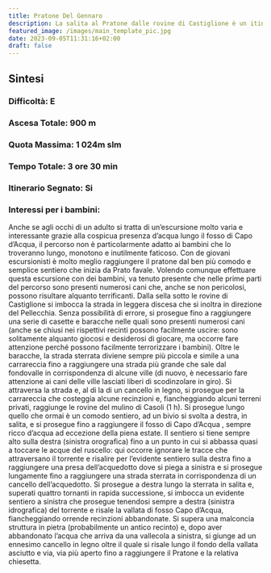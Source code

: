 ```yaml
---
title: Pratone Del Gennaro
description: La salita al Pratone dalle rovine di Castiglione è un itinerario lungo e poco frequentato. Si tratta di un’escursione alquanto varia che può facilmente essere prolungata con la salita alla vetta del Gennaro. Anche se molto semplice, il percorso non deve essere sottovalutato a causa del dislivello in salita, tutt'altro che trascurabile.
featured_image: /images/main_template_pic.jpg
date: 2023-09-05T11:31:16+02:00
draft: false
---
```



## Sintesi
### Difficoltà: E
### Ascesa Totale: 900 m
### Quota Massima: 1 024m slm
### Tempo Totale: 3 ore 30 min
### Itinerario Segnato: Si
### Interessi per i bambini:
 Anche se agli occhi di un adulto si tratta di un’escursione molto varia e interessante grazie alla cospicua presenza d’acqua lungo il fosso di Capo d’Acqua, il percorso non è particolarmente adatto ai bambini che lo troveranno lungo, monotono e inutilmente faticoso. Con de giovani escursionisti è molto meglio raggiungere il pratone dal ben più comodo e semplice sentiero che inizia da Prato favale.
Volendo comunque effettuare questa escursione con dei bambini, va tenuto presente che nelle prime parti del percorso sono presenti numerosi cani che, anche se non pericolosi, possono risultare alquanto terrificanti.
Dalla sella sotto le rovine di Castiglione si imbocca la strada in leggera discesa che si inoltra in direzione del Pellecchia. Senza possibilità di errore, si prosegue fino a raggiungere una serie di casette e baracche nelle quali sono presenti numerosi cani (anche se chiusi nei rispettivi recinti possono facilmente uscire: sono solitamente alquanto giocosi e desiderosi di giocare, ma occorre fare attenzione perché possono facilmente terrorizzare i bambini). Oltre le baracche, la strada sterrata diviene sempre più piccola e simile a una carrareccia fino a raggiungere una strada più grande che sale dal fondovalle in corrispondenza di alcune ville (di nuovo, è necessario fare attenzione ai cani delle ville lasciati liberi di scodinzolare in giro). Si attraversa la strada e, al di la di un cancello in legno, si prosegue per la carrareccia che costeggia alcune recinzioni e, fiancheggiando alcuni terreni privati, raggiunge le rovine del mulino di Casoli (1 h).
Si prosegue lungo quello che ormai è un comodo sentiero, ad un bivio si svolta a destra, in salita, e si prosegue fino a raggiungere il fosso di Capo d’Acqua , sempre ricco d’acqua ad eccezione della piena estate.
Il sentiero si tiene sempre alto sulla destra (sinistra orografica) fino a un punto in cui si abbassa quasi a toccare le acque del ruscello: qui occorre ignorare le tracce che attraversano il torrente e risalire per l’evidente sentiero sulla destra fino a raggiungere una presa dell’acquedotto dove si piega a sinistra e si prosegue lungamente fino a raggiungere una strada sterrata in corrispondenza di un cancello dell’acquedotto.
Si prosegue a destra lungo la sterrata  in salita e, superati quattro tornanti in rapida successione, si imbocca un evidente sentiero a sinistra che prosegue tenendosi sempre a destra (sinistra idrografica) del torrente e risale la vallata di fosso Capo d’Acqua, fiancheggiando orrende recinzioni abbandonate. Si supera una malconcia struttura in pietra (probabilmente un antico recinto) e, dopo aver abbandonato l’acqua che arriva da una vallecola a sinistra, si giunge ad un ennesimo cancello in legno oltre il quale si risale lungo il fondo della vallata asciutto e via, via più aperto fino a raggiungere il Pratone e la relativa chiesetta.



